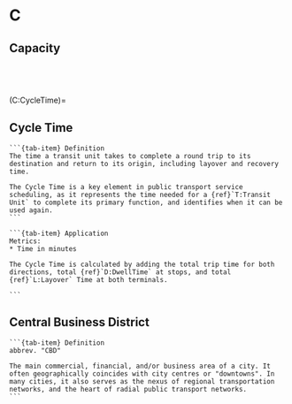# C

## Capacity

````{dropdown} Line Capacity
````

````{dropdown} Standing Capacity
````

````{dropdown} Station Capacity
````

````{dropdown} Vehicle Capacity
````

(C:CycleTime)=

## Cycle Time

````{tab-set}
```{tab-item} Definition
The time a transit unit takes to complete a round trip to its destination and return to its origin, including layover and recovery time.

The Cycle Time is a key element in public transport service scheduling, as it represents the time needed for a {ref}`T:Transit Unit` to complete its primary function, and identifies when it can be used again.
```

```{tab-item} Application
Metrics:
* Time in minutes

The Cycle Time is calculated by adding the total trip time for both directions, total {ref}`D:DwellTime` at stops, and total {ref}`L:Layover` Time at both terminals.

```
````

## Central Business District

````{tab-set}
```{tab-item} Definition
abbrev. "CBD"

The main commercial, financial, and/or business area of a city. It often geographically coincides with city centres or "downtowns". In many cities, it also serves as the nexus of regional transportation networks, and the heart of radial public transport networks.
```
````
